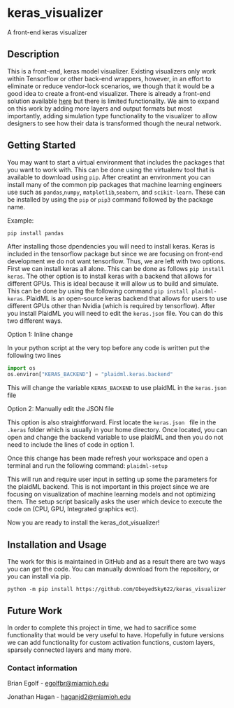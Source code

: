 # keras_visualizer
A front-end keras visualizer

## Description
This is a front-end, keras model visualizer. Existing visualizers only work within Tensorflow or other back-end wrappers, however, in an effort
to eliminate or reduce vendor-lock scenarios, we though that it would be a good idea to create a front-end visualizer. There is already a front-end
solution available [here](https://github.com/lordmahyar/keras-visualizer) but there is limited functionality. We aim to expand on this work by adding
more layers and output formats but most importantly, adding simulation type functionality to the visualizer to allow designers to see how their data 
is transformed though the neural network. 

## Getting Started
You may want to start a virtual environment that includes the packages that you want to work with. This can be done using the virtualenv tool that is available 
to download using ```pip```. After creatint an environment you can install many of the common pip packages that machine learning engineers use such as ```pandas```,```numpy```, ```matplotlib```,```seaborn```, and ```scikit-learn```. These can be installed by using the ```pip``` or ```pip3``` command followed by the package name.

Example:

```pip install pandas```

After installing those dpendencies you will need to install keras. Keras is included in the tensorflow package but since we are focusing on front-end development we do not want tensorflow. Thus, we are left with two options. First we can install keras all alone. This can be done as follows ```pip install keras```. The other option is to install keras with a backend that allows for different GPUs. This is ideal because it will allow us to build and simulate. This can be done by using the following command ```pip install plaidml-keras```. PlaidML is an open-source keras backend that allows for users to use different GPUs other than Nvidia (which is required by tensorflow). After you install PlaidML you will need to edit the ```keras.json``` file. You can do this two different ways. 

Option 1: Inline change

In your python script at the very top before any code is written put the following two lines 
```python
import os
os.environ["KERAS_BACKEND"] = "plaidml.keras.backend"
```
This will change the variable ```KERAS_BACKEND``` to use plaidML in the ```keras.json``` file

Option 2: Manually edit the JSON file 

This option is also straightforward. First locate the ```keras.json ``` file in the ```.keras``` folder which is usually in your home directory. Once located, you can open and change the backend variable to use plaidML and then you do not need to include the lines of code in option 1. 

Once this change has been made refresh your workspace and open a terminal and run the following command: 
```plaidml-setup```

This will run and require user input in setting up some the parameters for the plaidML backend. This is not important in this project since we are focusing on visualization of machine learning models and not optimizing them. The setup script basically asks the user which device to execute the code on (CPU, GPU, Integrated graphics ect).

Now you are ready to install the keras_dot_visualizer!

## Installation and Usage
The work for this is maintained in GitHub and as a result there are two ways you can get the code. You can manually download from the repository, or you can install via pip.

```
python -m pip install https://github.com/ObeyedSky622/keras_visualizer
```
## Future Work
In order to complete this project in time, we had to sacrifice some functionality that would be very useful to have. Hopefully in future versions we can add functionality for custom activation functions, custom layers, sparsely connected layers and many more.
### Contact information
Brian Egolf - egolfbr@miamioh.edu 

Jonathan Hagan - haganjd2@miamioh.edu
